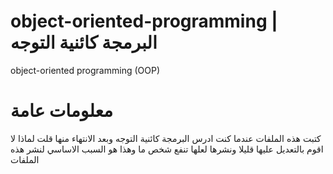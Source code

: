 # object-oriented-programming | البرمجة كائنية التوجه
object-oriented programming (OOP)
 
 # معلومات عامة
 كتبت هذه الملفات عندما كنت ادرس البرمجة كائنية التوجه وبعد الانتهاء منها قلت لماذا لا اقوم بالتعديل عليها قليلا ونشرها لعلها تنفع شخص ما وهذا هو السبب الاساسي لنشر هذه الملفات 
 
